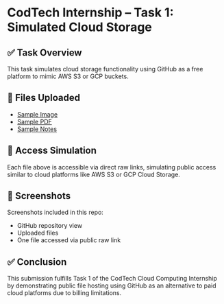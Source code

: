 # CodTech Internship – Task 1: Simulated Cloud Storage

## ✅ Task Overview
This task simulates cloud storage functionality using GitHub as a free platform to mimic AWS S3 or GCP buckets.

## 📁 Files Uploaded
- [Sample Image](https://raw.githubusercontent.com/Soniya90tomar/CodTech-Cloud-Task1/main/sample-image.jpg)
- [Sample PDF](https://raw.githubusercontent.com/Soniya90tomar/CodTech-Cloud-Task1/main/document.pdf)
- [Sample Notes](https://raw.githubusercontent.com/Soniya90tomar/CodTech-Cloud-Task1/main/notes.txt)

## 🔐 Access Simulation
Each file above is accessible via direct raw links, simulating public access similar to cloud platforms like AWS S3 or GCP Cloud Storage.

## 📸 Screenshots
Screenshots included in this repo:
- GitHub repository view
- Uploaded files
- One file accessed via public raw link

## ✅ Conclusion
This submission fulfills Task 1 of the CodTech Cloud Computing Internship by demonstrating public file hosting using GitHub as an alternative to paid cloud platforms due to billing limitations.
